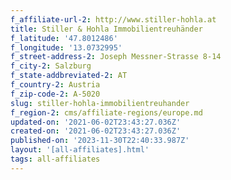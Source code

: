 ```yaml
---
f_affiliate-url-2: http://www.stiller-hohla.at
title: Stiller & Hohla Immobilientreuhänder
f_latitude: '47.8012486'
f_longitude: '13.0732995'
f_street-address-2: Joseph Messner-Strasse 8-14­
f_city-2: Salzburg­
f_state-addbreviated-2: AT­
f_country-2: Austria
f_zip-code-2: A-5020
slug: stiller-hohla-immobilientreuhander
f_region-2: cms/affiliate-regions/europe.md
updated-on: '2021-06-02T23:43:27.036Z'
created-on: '2021-06-02T23:43:27.036Z'
published-on: '2023-11-30T22:40:33.987Z'
layout: '[all-affiliates].html'
tags: all-affiliates
---
```




